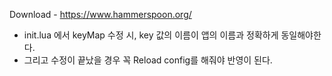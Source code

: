 Download - https://www.hammerspoon.org/
- init.lua 에서 keyMap 수정 시, key 값의 이름이 앱의 이름과 정확하게 동일해야한다.
- 그리고 수정이 끝났을 경우 꼭 Reload config를 해줘야 반영이 된다.
